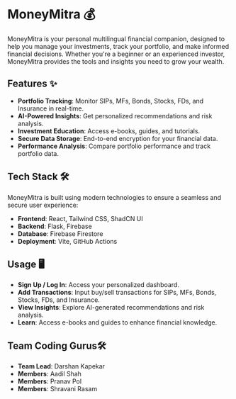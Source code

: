 # MoneyMitra 💰
MoneyMitra is your personal multilingual financial companion, designed to help you manage your investments, track your portfolio, and make informed financial decisions. Whether you're a beginner or an experienced investor, MoneyMitra provides the tools and insights you need to grow your wealth.

## Features ✨
- **Portfolio Tracking**: Monitor SIPs, MFs, Bonds, Stocks, FDs, and Insurance in real-time.
- **AI-Powered Insights**: Get personalized recommendations and risk analysis.
- **Investment Education**: Access e-books, guides, and tutorials.
- **Secure Data Storage**: End-to-end encryption for your financial data.
- **Performance Analysis**: Compare portfolio performance and track portfolio data.

## Tech Stack 🛠️
MoneyMitra is built using modern technologies to ensure a seamless and secure user experience:

- **Frontend**: React, Tailwind CSS, ShadCN UI
- **Backend**: Flask, Firebase
- **Database**: Firebase Firestore
- **Deployment**: Vite, GitHub Actions

## Usage 🖥️
- **Sign Up / Log In**: Access your personalized dashboard.
- **Add Transactions**: Input buy/sell transactions for SIPs, MFs, Bonds, Stocks, FDs, and Insurance.
- **View Insights**: Explore AI-generated recommendations and risk analysis.
- **Learn**: Access e-books and guides to enhance financial knowledge.

## Team Coding Gurus🛠️
- **Team Lead**: Darshan Kapekar
- **Members**: Aadil Shah
- **Members**: Pranav Pol
- **Members**: Shravani Rasam

